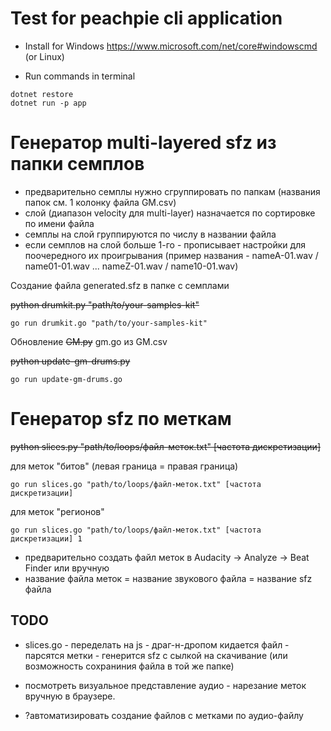 
# Test for peachpie cli application

- Install for Windows https://www.microsoft.com/net/core#windowscmd (or Linux)

- Run commands in terminal

```
dotnet restore
dotnet run -p app
```

# Генератор multi-layered sfz из папки семплов

- предварительно семплы нужно сгруппировать по папкам (названия папок см. 1 колонку файла GM.csv)
- слой (диапазон velocity для multi-layer) назначается по сортировке по имени файла
- семплы на слой группируются по числу в названии файла
- если семплов на слой больше 1-го - прописывает настройки для поочередного их проигрывания (пример названия - nameA-01.wav / name01-01.wav ... nameZ-01.wav / name10-01.wav)

Создание файла generated.sfz в папке с семплами

~~python drumkit.py "path/to/your-samples-kit"~~

    go run drumkit.go "path/to/your-samples-kit"

Обновление ~~GM.py~~ gm.go из GM.csv

~~python update-gm-drums.py~~

    go run update-gm-drums.go

# Генератор sfz по меткам

~~python slices.py "path/to/loops/файл-меток.txt" [частота дискретизации]~~

для меток "битов" (левая граница = правая граница)

    go run slices.go "path/to/loops/файл-меток.txt" [частота дискретизации]

для меток "регионов"

    go run slices.go "path/to/loops/файл-меток.txt" [частота дискретизации] 1

- предварительно создать файл меток в Audacity -> Analyze -> Beat Finder или вручную
- название файла меток = название звукового файла = название sfz файла

## TODO

- slices.go - переделать на js - драг-н-дропом кидается файл - парсятся метки - генерится sfz c сылкой на скачивание (или возможность сохраниния файла в той же папке)
+ посмотреть визуальное представление аудио - нарезание меток вручную в браузере.
- ?автоматизировать создание файлов с метками по аудио-файлу
